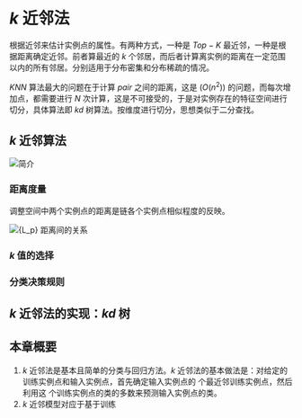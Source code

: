 # ${k}$ 近邻法

根据近邻来估计实例点的属性。有两种方式，一种是 ${Top-K}$ 最近邻，一种是根据距离确定近邻。前者算最近的 ${k}$ 个邻居，而后者计算离实例的距离在一定范围以内的所有邻居。分别适用于分布密集和分布稀疏的情况。

${KNN}$ 算法最大的问题在于计算 ${pair}$ 之间的距离，这是 ${(O(n^2))}$ 的问题，而每次增加点，都需要进行 ${N}$ 次计算，这是不可接受的，于是对实例存在的特征空间进行切分，具体算法即 ${kd}$ 树算法。按维度进行切分，思想类似于二分查找。

## ${k}$ 近邻算法

![简介](http://ofqm89vhw.bkt.clouddn.com/16bd39b6211de847c6f62e2bde0ab475.png)

### 距离度量

调整空间中两个实例点的距离是链各个实例点相似程度的反映。

![${L_p}$ 距离间的关系](http://ofqm89vhw.bkt.clouddn.com/c0ce977c1a970ae2a918450ce8579f02.png)

### ${k}$ 值的选择

### 分类决策规则

## ${k}$ 近邻法的实现：${kd}$ 树

## 本章概要

1. ${k}$ 近邻法是基本且简单的分类与回归方法。${k}$ 近邻法的基本做法是：对给定的训练实例点和输入实例点，首先确定输入实例点的 ${}$ 个最近邻训练实例点，然后利用这 ${}$ 个训练实例点的类的多数来预测输入实例点的类。
1. ${k}$ 近邻模型对应于基于训练